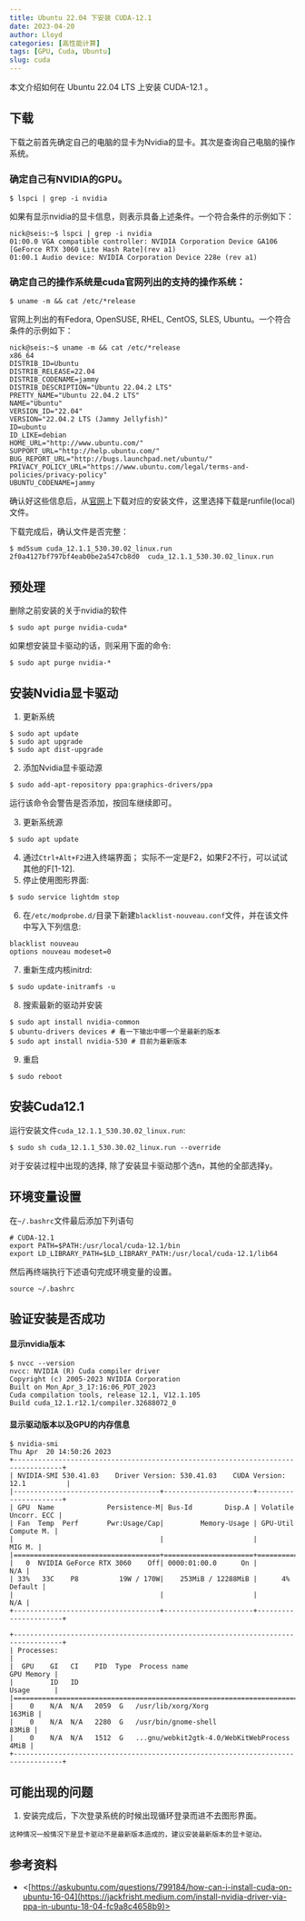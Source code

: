 ```yaml
---
title: Ubuntu 22.04 下安装 CUDA-12.1
date: 2023-04-20
author: Lloyd
categories: [高性能计算]
tags: [GPU, Cuda, Ubuntu]
slug: cuda
---
```


本文介绍如何在 Ubuntu 22.04 LTS 上安装 CUDA-12.1 。

## 下载
下载之前首先确定自己的电脑的显卡为Nvidia的显卡。其次是查询自己电脑的操作系统。
### 确定自己有NVIDIA的GPU。
```
$ lspci | grep -i nvidia
```

  如果有显示nvidia的显卡信息，则表示具备上述条件。一个符合条件的示例如下：

```
nick@seis:~$ lspci | grep -i nvidia
01:00.0 VGA compatible controller: NVIDIA Corporation Device GA106 [GeForce RTX 3060 Lite Hash Rate](rev a1)
01:00.1 Audio device: NVIDIA Corporation Device 228e (rev a1)
```

### 确定自己的操作系统是cuda官网列出的支持的操作系统：

```
$ uname -m && cat /etc/*release
```

  官网上列出的有Fedora, OpenSUSE, RHEL, CentOS, SLES, Ubuntu。一个符合条件的示例如下：

```
nick@seis:~$ uname -m && cat /etc/*release
x86_64
DISTRIB_ID=Ubuntu
DISTRIB_RELEASE=22.04
DISTRIB_CODENAME=jammy
DISTRIB_DESCRIPTION="Ubuntu 22.04.2 LTS"
PRETTY_NAME="Ubuntu 22.04.2 LTS"
NAME="Ubuntu"
VERSION_ID="22.04"
VERSION="22.04.2 LTS (Jammy Jellyfish)"
ID=ubuntu
ID_LIKE=debian
HOME_URL="http://www.ubuntu.com/"
SUPPORT_URL="http://help.ubuntu.com/"
BUG_REPORT_URL="http://bugs.launchpad.net/ubuntu/"
PRIVACY_POLICY_URL="https://www.ubuntu.com/legal/terms-and-policies/privacy-policy"
UBUNTU_CODENAME=jammy
```

确认好这些信息后，从[官网](https://developer.nvidia.com/cuda-downloads)上下载对应的安装文件，这里选择下载是runfile(local)文件。

下载完成后，确认文件是否完整：
```
$ md5sum cuda_12.1.1_530.30.02_linux.run
2f0a4127bf797bf4eab0be2a547cb8d0  cuda_12.1.1_530.30.02_linux.run
```

## 预处理
删除之前安装的关于nvidia的软件
```
$ sudo apt purge nvidia-cuda*
```
如果想安装显卡驱动的话，则采用下面的命令:
```
$ sudo apt purge nvidia-*
```

## 安装Nvidia显卡驱动
1. 更新系统
```
$ sudo apt update
$ sudo apt upgrade
$ sudo apt dist-upgrade
```
2. 添加Nvidia显卡驱动源
```
$ sudo add-apt-repository ppa:graphics-drivers/ppa
```
   运行该命令会警告是否添加，按回车继续即可。

3. 更新系统源
```
$ sudo apt update
```
4. 通过`Ctrl+Alt+F2`进入终端界面； 实际不一定是F2，如果F2不行，可以试试其他的F[1-12].
5. 停止使用图形界面:
```
$ sudo service lightdm stop
```
6. 在`/etc/modprobe.d/`目录下新建`blacklist-nouveau.conf`文件，并在该文件中写入下列信息:
```
blacklist nouveau
options nouveau modeset=0
```
7. 重新生成内核initrd:
```
$ sudo update-initramfs -u
```

8. 搜索最新的驱动并安装
```
$ sudo apt install nvidia-common
$ ubuntu-drivers devices # 看一下输出中哪一个是最新的版本
$ sudo apt install nvidia-530 # 目前为最新版本
```
9. 重启
```
$ sudo reboot
```

## 安装Cuda12.1
运行安装文件`cuda_12.1.1_530.30.02_linux.run`:
```
$ sudo sh cuda_12.1.1_530.30.02_linux.run --override
```
对于安装过程中出现的选择, 除了安装显卡驱动那个选n，其他的全部选择y。

## 环境变量设置

在`~/.bashrc`文件最后添加下列语句
```
# CUDA-12.1
export PATH=$PATH:/usr/local/cuda-12.1/bin
export LD_LIBRARY_PATH=$LD_LIBRARY_PATH:/usr/local/cuda-12.1/lib64
```
然后再终端执行下述语句完成环境变量的设置。
```
source ~/.bashrc
```

## 验证安装是否成功

#### 显示nvidia版本


```
$ nvcc --version
nvcc: NVIDIA (R) Cuda compiler driver
Copyright (c) 2005-2023 NVIDIA Corporation
Built on Mon_Apr_3_17:16:06_PDT_2023
Cuda compilation tools, release 12.1, V12.1.105
Build cuda_12.1.r12.1/compiler.32688072_0
```

#### 显示驱动版本以及GPU的内存信息

```console
$ nvidia-smi
Thu Apr  20 14:50:26 2023       
+----------------------------------------------------------------------------------+
| NVIDIA-SMI 530.41.03    Driver Version: 530.41.03    CUDA Version: 12.1          |
|------------------------------------+----------------------+----------------------+
| GPU  Name             Persistence-M| Bus-Id        Disp.A | Volatile Uncorr. ECC |
| Fan  Temp  Perf       Pwr:Usage/Cap|         Memory-Usage | GPU-Util  Compute M. |
|                                    |                      |               MIG M. |
|====================================+======================+======================|
|   0  NVIDIA GeForce RTX 3060    Off| 0000:01:00.0      On |                  N/A |
| 33%   33C    P8          19W / 170W|    253MiB / 12288MiB |      4%      Default |
|                                    |                      |                  N/A |
+------------------------------------+----------------------+----------------------+

+----------------------------------------------------------------------------------+
| Processes:                                                                       |   
|  GPU    GI   CI    PID  Type  Process name                            GPU Memory |
|         ID   ID                                                       Usage      |
|==================================================================================|
|    0    N/A  N/A   2059  G   /usr/lib/xorg/Xorg                           163MiB |
|    0    N/A  N/A   2280  G   /usr/bin/gnome-shell                          83MiB |
|    0    N/A  N/A   1512  G   ...gnu/webkit2gtk-4.0/WebKitWebProcess         4MiB |
+----------------------------------------------------------------------------------+
```

## 可能出现的问题
1. 安装完成后，下次登录系统的时候出现循环登录而进不去图形界面。
```
这种情况一般情况下是显卡驱动不是最新版本造成的，建议安装最新版本的显卡驱动。
```
## 参考资料
- <[https://askubuntu.com/questions/799184/how-can-i-install-cuda-on-ubuntu-16-04](https://jackfrisht.medium.com/install-nvidia-driver-via-ppa-in-ubuntu-18-04-fc9a8c4658b9)>



